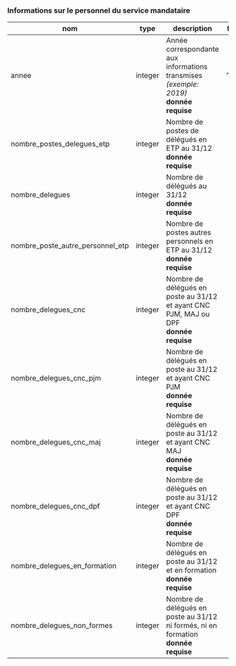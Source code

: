 ###  Informations sur le personnel du service mandataire

|nom|type|description|format|enum|
|-|-|-|-|-|
|annee|integer|Année correspondante aux informations transmises *(exemple: 2019)*<br>**donnée requise**|`^\d{4}$`||
|nombre_postes_delegues_etp|integer|Nombre de postes de délégués en ETP au 31/12<br>**donnée requise**|||
|nombre_delegues|integer|Nombre de délégués au 31/12<br>**donnée requise**|||
|nombre_poste_autre_personnel_etp|integer|Nombre de postes autres personnels en ETP au 31/12<br>**donnée requise**|||
|nombre_delegues_cnc|integer|Nombre de délégués en poste au 31/12 et ayant CNC PJM, MAJ ou DPF<br>**donnée requise**|||
|nombre_delegues_cnc_pjm|integer|Nombre de délégués en poste au 31/12 et ayant CNC PJM<br>**donnée requise**|||
|nombre_delegues_cnc_maj|integer|Nombre de délégués en poste au 31/12 et ayant CNC MAJ<br>**donnée requise**|||
|nombre_delegues_cnc_dpf|integer|Nombre de délégués en poste au 31/12 et ayant CNC DPF<br>**donnée requise**|||
|nombre_delegues_en_formation|integer|Nombre de délégués en poste au 31/12 et en formation<br>**donnée requise**|||
|nombre_delegues_non_formes|integer|Nombre de délégués en poste au 31/12 ni formés, ni en formation<br>**donnée requise**|||
